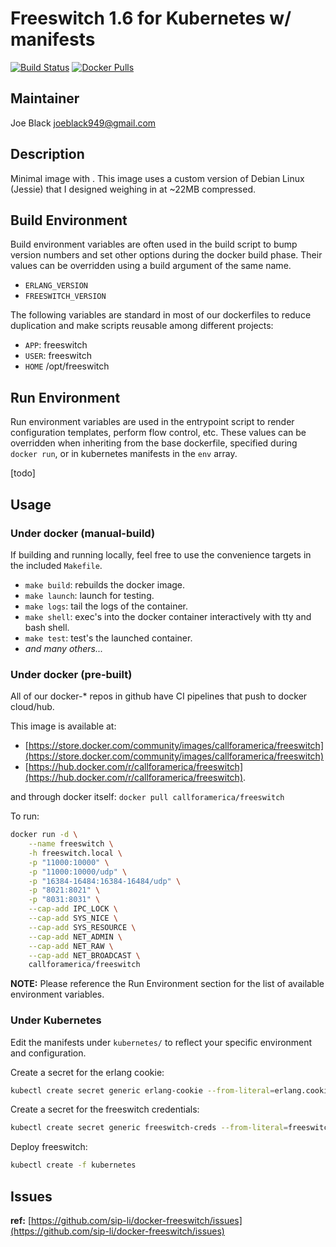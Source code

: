 # Freeswitch 1.6 for Kubernetes w/ manifests

[![Build Status](https://travis-ci.org/sip-li/docker-freeswitch.svg?branch=master)](https://travis-ci.org/sip-li/docker-freeswitch) [![Docker Pulls](https://img.shields.io/docker/pulls/callforamerica/freeswitch.svg)](https://store.docker.com/community/images/callforamerica/freeswitch)

## Maintainer

Joe Black <joeblack949@gmail.com>

## Description

Minimal image with <features>.  This image uses a custom version of Debian Linux (Jessie) that I designed weighing in at ~22MB compressed.

## Build Environment

Build environment variables are often used in the build script to bump version numbers and set other options during the docker build phase.  Their values can be overridden using a build argument of the same name.

* `ERLANG_VERSION`
* `FREESWITCH_VERSION`

The following variables are standard in most of our dockerfiles to reduce duplication and make scripts reusable among different projects:

* `APP`: freeswitch
* `USER`: freeswitch
* `HOME` /opt/freeswitch


## Run Environment

Run environment variables are used in the entrypoint script to render configuration templates, perform flow control, etc.  These values can be overridden when inheriting from the base dockerfile, specified during `docker run`, or in kubernetes manifests in the `env` array.

[todo]


## Usage

### Under docker (manual-build)

If building and running locally, feel free to use the convenience targets in the included `Makefile`.

* `make build`: rebuilds the docker image.
* `make launch`: launch for testing.
* `make logs`: tail the logs of the container.
* `make shell`: exec's into the docker container interactively with tty and bash shell.
* `make test`: test's the launched container.
* *and many others...*


### Under docker (pre-built)

All of our docker-* repos in github have CI pipelines that push to docker cloud/hub.  

This image is available at:
* [https://store.docker.com/community/images/callforamerica/freeswitch](https://store.docker.com/community/images/callforamerica/freeswitch)
*  [https://hub.docker.com/r/callforamerica/freeswitch](https://hub.docker.com/r/callforamerica/freeswitch).

and through docker itself: `docker pull callforamerica/freeswitch`

To run:

```bash
docker run -d \
    --name freeswitch \
    -h freeswitch.local \
    -p "11000:10000" \
    -p "11000:10000/udp" \
    -p "16384-16484:16384-16484/udp" \
    -p "8021:8021" \
    -p "8031:8031" \
    --cap-add IPC_LOCK \
    --cap-add SYS_NICE \
    --cap-add SYS_RESOURCE \
    --cap-add NET_ADMIN \
    --cap-add NET_RAW \
    --cap-add NET_BROADCAST \
    callforamerica/freeswitch
```

**NOTE:** Please reference the Run Environment section for the list of available environment variables.


### Under Kubernetes

Edit the manifests under `kubernetes/` to reflect your specific environment and configuration.

Create a secret for the erlang cookie:
```bash
kubectl create secret generic erlang-cookie --from-literal=erlang.cookie=$(LC_ALL=C tr -cd '[:alnum:]' < /dev/urandom | head -c 64)
```

Create a secret for the freeswitch credentials:
```bash
kubectl create secret generic freeswitch-creds --from-literal=freeswitch.event-socket.password=$(sed $(perl -e "print int rand(99999)")"q;d" /usr/share/dict/words)
```

Deploy freeswitch:
```bash
kubectl create -f kubernetes
```


## Issues

**ref:**  [https://github.com/sip-li/docker-freeswitch/issues](https://github.com/sip-li/docker-freeswitch/issues)
